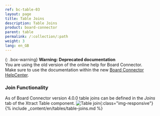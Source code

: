 ```yaml
---
ref: bc-table-03
layout: page
title: Table Joins
description: Table Joins 
product: board-connector
parent: table
permalink: /:collection/:path
weight: 3
lang: en_GB
---
```


{: .box-warning}
**Warning: Deprecated documentation** <br>
You are using the old version of the online help for Board Connector.<br>
Make sure to use the documentation within the new [Board Connector HelpCenter](https://helpcenter.theobald-software.com/board-connector/documentation/introduction/).

### Join Functionality

As of Board Connector version 4.0.0 table joins can be defined in the *Joins* tab of the Xtract Table component. 
![Table join ](/img/content/table-join-tab.png){:class="img-responsive"}
{% include _content/en/tables/table-joins.md  %}

